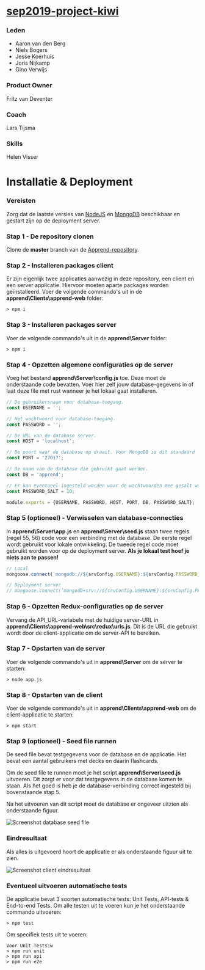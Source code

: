 # [sep2019-project-kiwi](https://en.wikipedia.org/wiki/Kiwi)


### Leden

- Aaron van den Berg
- Niels Bogers
- Jesse Koerhuis
- Joris Nijkamp
- Gino Verwijs

### Product Owner

Fritz van Deventer

### Coach

Lars Tijsma

### Skills 
Helen Visser

# Installatie & Deployment

### Vereisten
Zorg dat de laatste versies van [NodeJS](https://nodejs.org/) en [MongoDB](https://www.mongodb.com/) beschikbaar en gestart zijn op de deployment server.

### Stap 1 - De repository clonen
Clone de **master** branch van de [Apprend-repository](https://github.com/HANICA-DWA/sep2019-project-kiwi/tree/master).

### Stap 2 - Installeren packages client
Er zijn eigenlijk twee applicaties aanwezig in deze repository, een client en een server applicatie. Hiervoor moeten aparte packages worden geïnstalleerd. 
Voer de volgende commando's uit in de **apprend\Clients\apprend-web** folder:
```
> npm i
```

### Stap 3 - Installeren packages server
Voer de volgende commando's uit in de **apprend\Server** folder:
```
> npm i
```

### Stap 4 - Opzetten algemene configuraties op de server
Voeg het bestand **apprend\Server\config.js** toe. Deze moet de onderstaande code bevatten. Voer hier zelf jouw database-gegevens in of laat deze file met rust wanneer je het lokaal gaat installeren.
```js
// De gebruikersnaam voor database-toegang.
const USERNAME = '';

// Het wachtwoord voor database-toegang.
const PASSWORD = '';

// De URL van de database server.
const HOST = 'localhost';

// De poort waar de database op draait. Voor MongoDB is dit standaard '27017'
const PORT = '27017';

// De naam van de database die gebruikt gaat worden.
const DB = 'apprend';

// Er kan eventueel ingesteld worden waar de wachtwoorden mee gesalt worden. Dit moet een getal zijn en is standaard 10.
const PASSWORD_SALT = 10;

module.exports = {USERNAME, PASSWORD, HOST, PORT, DB, PASSWORD_SALT};
```

### Stap 5 (optioneel) - Verwisselen van database-connecties 
In **apprend\Server\app.js** en **apprend\Server\seed.js** staan twee regels (regel 55, 56) code voor een verbinding met de database. 
De eerste regel wordt gebruikt voor lokale ontwikkeling. De tweede regel code moet gebruikt worden voor op de deployment server.
**Als je lokaal test hoef je niets aan te passen!**
```js
// Local
mongoose.connect(`mongodb://${srvConfig.USERNAME}:${srvConfig.PASSWORD}@${srvConfig.HOST}:${srvConfig.PORT}/${srvConfig.DB}`, {

// Deployment server
// mongoose.connect(`mongodb+srv://${srvConfig.USERNAME}:${srvConfig.PASSWORD}@${srvConfig.HOST}/${srvConfig.DB}?retryWrites=true&w=majority`, {
```

### Stap 6 - Opzetten Redux-configuraties op de server
Vervang de API_URL-variabele met de huidige server-URL in **apprend\Clients\apprend-web\src\redux\urls.js**.
Dit is de URL die gebruikt wordt door de client-applicatie om de server-API te bereiken.

### Stap 7 - Opstarten van de server
Voer de volgende commando's uit in **apprend\Server** om de server te starten:
```
> node app.js
```

### Stap 8 - Opstarten van de client
Voer de volgende commando's uit in **apprend\Clients\apprend-web** om de client-applicatie te starten:
```
> npm start
```

### Stap 9 (optioneel) - Seed file runnen
De seed file bevat testgegevens voor de database en de applicatie. Het bevat een aantal gebruikers met decks en daarin flashcards.

Om de seed file te runnen moet je het script **apprend\Server\seed.js** uitvoeren. Dit zorgt er voor dat testgegevens in de database komen te staan. Als het goed is heb je de database-verbinding correct ingesteld bij bovenstaande stap 5.

Na het uitvoeren van dit script moet de database er ongeveer uitzien als onderstaande figuur.

![Screenshot database seed file](https://github.com/HANICA-DWA/sep2019-project-kiwi/blob/development/Documentatie/Screenshot%20database.svg)

### Eindresultaat
Als alles is uitgevoerd hoort de applicatie er als onderstaande figuur uit te zien.

![Screenshot client eindresultaat](https://github.com/HANICA-DWA/sep2019-project-kiwi/blob/development/Documentatie/Screenshot%20client.svg)


### Eventueel uitvoeren automatische tests
De applicatie bevat 3 soorten automatische tests: Unit Tests, API-tests & End-to-end Tests. Om alle testen uit te voeren kun je het onderstaande commando uitvoeren:
```
> npm test
```

Om specifiek tests uit te voeren:
```
Voor Unit Tests:w
> npm run unit
> npm run api
> npm run e2e
```